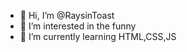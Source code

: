 - 👋 Hi, I’m @RaysinToast
- 👀 I’m interested in the funny
- 🌱 I’m currently learning HTML,CSS,JS

<!---
RaysinToast/RaysinToast is a ✨ special ✨ repository because its `README.md` (this file) appears on your GitHub profile.
You can click the Preview link to take a look at your changes.
--->
